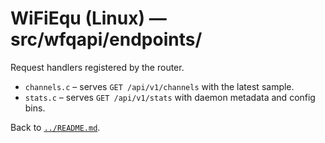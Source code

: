 # WiFiEqu (Linux) — src/wfqapi/endpoints/

Request handlers registered by the router.

- `channels.c` – serves `GET /api/v1/channels` with the latest sample.
- `stats.c` – serves `GET /api/v1/stats` with daemon metadata and config bins.

Back to [`../README.md`](../README.md).
